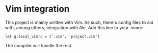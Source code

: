 # Vim integration

This project is mainly written with Vim. As such, there's config files to aid with, among others, integration with Ale. Add this line to your .vimrc:

```
let g:local_vimrc = ['.vim', 'project.vim']
```

The compiler will handle the rest.
